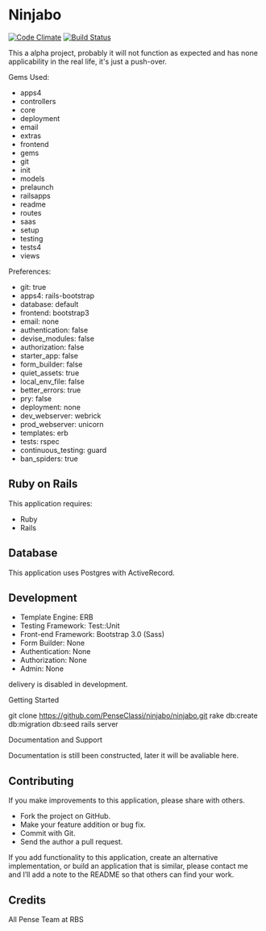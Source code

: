 Ninjabo
=========

[![Code Climate](https://codeclimate.com/github/evenhorizon/jarvis.cms.png)](https://codeclimate.com/github/evenhorizon/jarvis.cms) [![Build Status](https://travis-ci.org/PenseClassi/ninjabo.svg?branch=master)](https://travis-ci.org/PenseClassi/ninjabo)

This a alpha project, probably it will not function as expected and has none applicability in the real life, it's just a push-over.

Gems Used:

* apps4
* controllers
* core
* deployment
* email
* extras
* frontend
* gems
* git
* init
* models
* prelaunch
* railsapps
* readme
* routes
* saas
* setup
* testing
* tests4
* views

Preferences:

* git: true
* apps4: rails-bootstrap
* database: default
* frontend: bootstrap3
* email: none
* authentication: false
* devise_modules: false
* authorization: false
* starter_app: false
* form_builder: false
* quiet_assets: true
* local_env_file: false
* better_errors: true
* pry: false
* deployment: none
* dev_webserver: webrick
* prod_webserver: unicorn
* templates: erb
* tests: rspec
* continuous_testing: guard
* ban_spiders: true

Ruby on Rails
---

This application requires:

-   Ruby
-   Rails

Database
---

This application uses Postgres with ActiveRecord.

Development
-

-   Template Engine: ERB
-   Testing Framework: Test::Unit
-   Front-end Framework: Bootstrap 3.0 (Sass)
-   Form Builder: None
-   Authentication: None
-   Authorization: None
-   Admin: None

 delivery is disabled in development.

Getting Started

 git clone https://github.com/PenseClassi/ninjabo/ninjabo.git
 rake db:create db:migration db:seed
 rails server

Documentation and Support

 Documentation is still been constructed, later it will be avaliable here.


Contributing
--

If you make improvements to this application, please share with others.

-   Fork the project on GitHub.
-   Make your feature addition or bug fix.
-   Commit with Git.
-   Send the author a pull request.

If you add functionality to this application, create an alternative
implementation, or build an application that is similar, please contact
me and I’ll add a note to the README so that others can find your work.

Credits
--

All Pense Team at RBS


